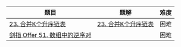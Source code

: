 | 题目                                                         | 题解                                                         | 难度 |
| ------------------------------------------------------------ | ------------------------------------------------------------ | ---- |
| [23. 合并K个升序链表](https://leetcode-cn.com/problems/merge-k-sorted-lists/) | [23. 合并K个升序链表](https://github.com/ZonzeeLi/LeetCode/blob/master/index/21-30/23.%20%E5%90%88%E5%B9%B6K%E4%B8%AA%E5%8D%87%E5%BA%8F%E9%93%BE%E8%A1%A8.md) | 困难 |
| [剑指 Offer 51. 数组中的逆序对](https://leetcode.cn/problems/shu-zu-zhong-de-ni-xu-dui-lcof/) |                                                              | 困难 |

